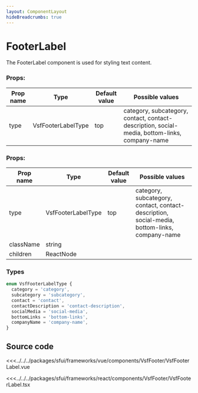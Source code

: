 ```yaml
---
layout: ComponentLayout
hideBreadcrumbs: true
---
```

# FooterLabel

The FooterLabel component is used for styling text content.

<!-- vue -->
### Props:
| Prop name | Type      | Default value | Possible values                                                                   |
|-----------|-----------| ------------- |-----------------------------------------------------------------------------------|
| type      | VsfFooterLabelType    |     top        | category, subcategory, contact, contact-description, social-media, bottom-links, company-name |                                        |
<!-- end vue -->
<!-- react -->
### Props:
| Prop name | Type      | Default value | Possible values   |
|-----------|-----------| ------------- |-------------------|
| type      | VsfFooterLabelType    |     top        | category, subcategory, contact, contact-description, social-media, bottom-links, company-name |                                        |
| className | string    |             |                   |                                        |
| children  | ReactNode |             |                   |                                        |
<!-- end react -->
### Types

```ts
enum VsfFooterLabelType {
  category = 'category',
  subcategory = 'subcategory',
  contact = 'contact',
  contactDescription = 'contact-description',
  socialMedia = 'social-media',
  bottomLinks = 'bottom-links',
  companyName = 'company-name',
}
```

## Source code
<!-- vue -->
<<<../../../packages/sfui/frameworks/vue/components/VsfFooter/VsfFooterLabel.vue
<!-- end vue -->
<!-- react -->
<<<../../../packages/sfui/frameworks/react/components/VsfFooter/VsfFooterLabel.tsx
<!-- end react -->
